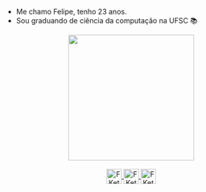 * Me chamo Felipe, tenho 23 anos.
* Sou graduando de ciência da computação na UFSC 📚 


<div align="center">
    <a href="https://github.com/FKettl">
    <img height="250em" src="https://github-readme-stats.vercel.app/api/top-langs/?username=FKettl&theme=dracula">
    <!-- &theme=dracula /-->
</div>  

  
<div style="display: inline_block" align="center"><br>
    <img align="center" alt="FKettl-C" height="30" width="30" src="https://cdn.jsdelivr.net/gh/devicons/devicon/icons/c/c-line.svg" />
    <img align="center" alt="FKettl-C++" height="30" width="30" src="https://cdn.jsdelivr.net/gh/devicons/devicon/icons/cplusplus/cplusplus-line.svg" />
    <img align="center" alt="FKettl-py" height="30" width="30" src="https://cdn.jsdelivr.net/gh/devicons/devicon/icons/python/python-original.svg" />
</div>


<!---
FKettl/FKettl is a ✨ special ✨ repository because its `README.md` (this file) appears on your GitHub profile.
You can click the Preview link to take a look at your changes.
--->
